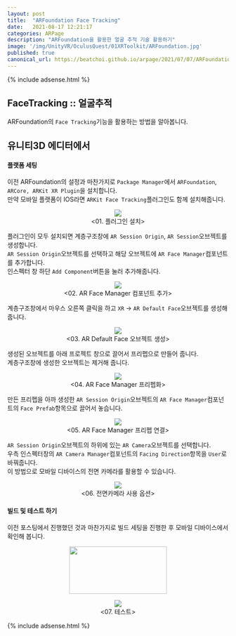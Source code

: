 ```yaml
---
layout: post
title:  "ARFoundation Face Tracking"
date:   2021-08-17 12:21:17
categories: ARPage
description: "ARFoundation을 활용한 얼굴 추적 기술 활용하기"
image: '/img/UnityVR/OculusQuest/01XRToolkit/ARFoundation.jpg'
published: true
canonical_url: https://beatchoi.github.io/arpage/2021/07/07/ARFoundationQRCodeReader2/
---
```


  {% include adsense.html %}
  
## FaceTracking :: 얼굴추적
ARFoundation의 `Face Tracking`기능을 활용하는 방법을 알아봅니다.  
  
  
## 유니티3D 에디터에서  
#### 플랫폼 세팅  
  
이전 ARFoundation의 설정과 마찬가지로 `Package Manager`에서 `ARFoundation`, `ARCore, ARKit XR Plugin`을 설치합니다.  
만약 모바일 플랫폼이 IOS라면 `ARKit Face Tracking`플러그인도 함께 설치해줍니다.  
  
<p align="center"><img src="/img/UnityAR/ARFoundation/FaceTracking/1.PNG"><br/>
<01. 플러그인 설치></p> 
  
  
플러그인이 모두 설치되면 계층구조창에 `AR Session Origin`, `AR Session`오브젝트를 생성합니다.  
`AR Session Origin`오브젝트를 선택하고 해당 오브젝트에 `AR Face Manager`컴포넌트를 추가합니다.  
인스펙터 창 하단 `Add Component`버튼을 눌러 추가해줍니다.  
  
<p align="center"><img src="/img/UnityAR/ARFoundation/FaceTracking/2.PNG"><br/>
<02. AR Face Manager 컴포넌트 추가></p> 
  
  
계층구조창에서 마우스 오른쪽 클릭을 하고 `XR` -> `AR Default Face`오브젝트를 생성해 줍니다.  
  
<p align="center"><img src="/img/UnityAR/ARFoundation/FaceTracking/3.PNG"><br/>
<03. AR Default Face 오브젝트 생성></p> 
  
  
생성된 오브젝트를 아래 프로젝트 창으로 끌어서 프리펩으로 만들어 줍니다.  
계층구조창에 생성한 오브젝트는 제거해 줍니다.  
  
<p align="center"><img src="/img/UnityAR/ARFoundation/FaceTracking/4.PNG"><br/>
<04. AR Face Manager 프리펩화></p> 
  
  
만든 프리펩을 아까 생성한 `AR Session Origin`오브젝트의 `AR Face Manager`컴포넌트의 `Face Prefab`항목으로 끌어서 놓습니다.  
  
<p align="center"><img src="/img/UnityAR/ARFoundation/FaceTracking/5.PNG"><br/>
<05. AR Face Manager 프리펩 연결></p>   
  
  
`AR Session Origin`오브젝트의 하위에 있는 `AR Camera`오브젝트를 선택합니다.  
우측 인스펙터창의 `AR Camera Manager`컴포넌트의 `Facing Direction`항목을 `User`로 바꿔줍니다.  
이 방법으로 모바일 디바이스의 전면 카메라를 활용할 수 있습니다.  
  
<p align="center"><img src="/img/UnityAR/ARFoundation/FaceTracking/6.PNG"><br/>
<06. 전면카메라 사용 옵션></p> 
  
  
#### 빌드 및 테스트 하기
  
이전 포스팅에서 진행했던 것과 마찬가지로 빌드 세팅을 진행한 후 모바일 디바이스에서 확인해 봅니다.  

<p align="center"><img src="/img/UnityAR/ARFoundation/FaceTracking/7.jpg" height="108px" width="222px"> 
<p align="center"><img src="/img/UnityAR/ARFoundation/FaceTracking/8.jpg"><br/>
<07. 테스트></p> 
  

  
  {% include adsense.html %}
  
  
